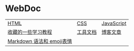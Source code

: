 # WebDoc
||||
|---|---|---|
|[HTML](HTML)|[CSS](CSS)|[JavaScript](JavaScript)|
|[收藏的一些学习教程](tutorial)|[工具文档](tool-doc)|[博客文章](blog)|
|[Markdown 语法和 emoji表情](github-markdown)|

